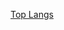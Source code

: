 [Top Langs](https://github-readme-stats.vercel.app/api?username=ru-pirie&count_private=true&show_icons=true&theme=dark)
